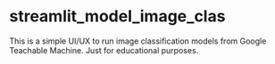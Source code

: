 # streamlit_model_image_clas
This is a simple UI/UX to run image classification models from Google Teachable Machine. Just for educational purposes. 
